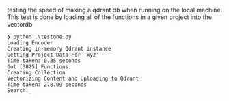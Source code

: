 testing the speed of making a qdrant db when running on the local machine. This test is done by loading all of the functions in a given project into the vectordb
```
❯ python .\testone.py
Loading Encoder
Creating in-memory Qdrant instance
Getting Project Data For 'xyz'
Time taken: 0.35 seconds
Got [3825] Functions.
Creating Collection
Vectorizing Content and Uploading to Qdrant
Time taken: 278.09 seconds
Search:_
```